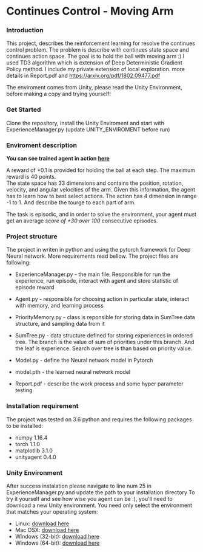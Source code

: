 # Continues Control - Moving Arm
### Introduction
This project, describes the reinforcement learning for resolve the continues control problem. 
The problem is describe with continues state space and continues action space.
The goal is to hold the ball with moving arm :) 
I used TD3 algorithm which is extension of Deep Deterministic Gradient Policy method. I include my private extension of local exploration. more details in Report.pdf and https://arxiv.org/pdf/1802.09477.pdf

The enviroment comes from Unity, please read the Unity Environment, before making a copy and trying yourself!

### Get Started 
Clone the repository, install the Unity Enviroment and start with ExperienceManager.py (update UNITY_ENVIROMENT before run)

### Enviroment description
**You can see trained agent in action [here](https://www.youtube.com/watch?v=kldATbEf1zE)**

A reward of +0.1 is provided for holding the ball at each step. The maximum reward is 40 points.   
The state space has 33 dimensions and contains the position, rotation, velocity, and angular velocities of the arm. Given this information, the agent has to learn how to best select actions. 
The action has 4 dimension in range -1 to 1. And describe the tourge to each part of arm.

The task is episodic, and in order to solve the environment, your agent must get an average *score of +30 over 100* consecutive episodes.

### Project structure
The project in writen in python and using the pytorch framework for Deep Neural network. More requirements read bellow.
The project files are following:
- ExperienceManager.py - the main file.  Responsible for run the experience, run episode, interact with agent and store statistic of episode reward 

- Agent.py - responsible for choosing action in particular state, interact with memory, and learning process             
- PriorityMemory.py - class is reponsible for storing data in SumTree data structure, and sampling  data from it
- SumTree.py - data structure defined for storing experiences in ordered tree. The branch is the value of sum of priorities under this branch. And the leaf is experience. Search over tree is than based on priority value.
- Model.py - define the Neural network model in Pytorch


- model.pth - the learned neural network model
- Report.pdf - describe the work process and some hyper parameter testing

### Installation requirement
The project was tested on 3.6 python and requires the following packages to be installed:
- numpy 1.16.4
- torch 1.1.0
- matplotlib 3.1.0
- unityagent 0.4.0

### Unity Environment
After success instalation please navigate to line num 25 in ExperienceManager.py and update the path to your installation directory
To try it yourself and see how wise you agent can be :), you'll need to download a new Unity environment.
You need only select the environment that matches your operating system:

* Linux: [download here](https://s3-us-west-1.amazonaws.com/udacity-drlnd/P1/Banana/VisualBanana_Linux.zip)
* Mac OSX: [download here](https://s3-us-west-1.amazonaws.com/udacity-drlnd/P1/Banana/VisualBanana.app.zip)
* Windows (32-bit): [download here](https://s3-us-west-1.amazonaws.com/udacity-drlnd/P1/Banana/VisualBanana_Windows_x86.zip)
* Windows (64-bit): [download here](https://s3-us-west-1.amazonaws.com/udacity-drlnd/P1/Banana/VisualBanana_Windows_x86_64.zip)


